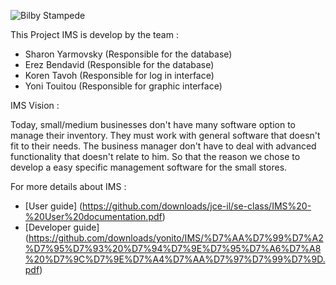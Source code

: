 ![Bilby Stampede](http://img15.hostingpics.net/pics/673348IMS.jpg)

This Project IMS is develop by the team :
- Sharon Yarmovsky (Responsible for the database)
- Erez Bendavid    (Responsible for the database)
- Koren Tavoh      (Responsible for log in interface)
- Yoni Touitou     (Responsible for graphic interface)

IMS Vision :

Today, small/medium businesses don't have many software option to manage their inventory.
They must work with general software that doesn't fit to their needs.
The business manager don't have to deal with advanced functionality that doesn't relate to him.
So that the reason we chose to develop a easy specific management software for the small stores.

For more details about IMS :
- [User guide] (https://github.com/downloads/jce-il/se-class/IMS%20-%20User%20documentation.pdf) 
- [Developer guide] (https://github.com/downloads/yonito/IMS/%D7%AA%D7%99%D7%A2%D7%95%D7%93%20%D7%94%D7%9E%D7%95%D7%A6%D7%A8%20%D7%9C%D7%9E%D7%A4%D7%AA%D7%97%D7%99%D7%9D.pdf)
